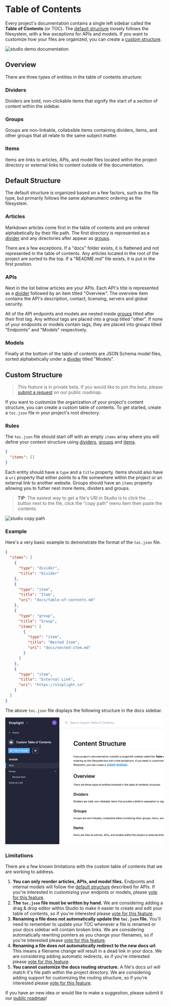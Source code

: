 # Table of Contents

Every project's documentation contains a single left sidebar called the **Table of Contents** (or TOC). The [default structure](#default-structure) loosely follows the filesystem, with a few exceptions for APIs and models. If you want to customize how your files are organized, you can create a [custom structure](#custom-structure).

![studio demo documentation](../assets/images/studio-demo-docs.png)

## Overview

There are three types of entities in the table of contents structure:

### Dividers

Dividers are bold, non-clickable items that signify the start of a section of content within the sidebar.

### Groups

Groups are non-linkable, collabsible items containing dividers, items, and other groups that all relate to the same subject matter.

### Items

Items are links to articles, APIs, and model files located within the project directory or external links to content outside of the documentation.

## Default Structure

The default structure is organized based on a few factors, such as the file type, but primarily follows the same alphanumeric ordering as the filesystem.

### Articles

Markdown articles come first in the table of contents and are ordered alphabetically by their file path. The first directory is represented as a [divider](#dividers) and any directories after appear as [groups](#groups). 

There are a few exceptions. If a "docs" folder exists, it is flattened and not represented in the table of contents. Any articles located in the root of the project are sorted to the top. If a "README.md" file exists, it is put in the first position.

### APIs

Next in the list below articles are your APIs. Each API's title is represented as a [divider](#dividers) followed by an item titled "Overview". The overview item contains the API's description, contact, licensing, servers and global security. 

All of the API endpoints and models are nested inside [groups](#groups) titled after their first tag. Any without tags are placed into a group titled "other". If none of your endpoints or models contain tags, they are placed into groups titled "Endpoints" and "Models" respectively.

### Models

Finally at the bottom of the table of contents are JSON Schema model files, sorted alphabetically under a [divider](#dividers) titled "Models".

## Custom Structure

<!-- 
theme: warning
-->

> This feature is in private beta. If you would like to join the beta, please [submit a request](https://roadmap.stoplight.io/c/59-completely-custom-ordering-of-your-docs-sidebar) on our public roadmap.

If you want to customize the organization of your project's content structure, you can create a custom table of contents. To get started, create a `toc.json` file in your project's root directory.

### Rules

The `toc.json` file should start off with an empty `items` array where you will define your content structure using [dividers](#dividers), [groups](#groups) and [items](#items).

<!-- title: toc.json -->
```json
{
  "items": []
}
```

Each entity should have a `type` and a `title` property. Items should also have a `uri` property that either points to a file somewhere within the project or an external link to another website. Groups should have an `items` property allowing you to futher nest more items, dividers and groups.

> **TIP**: The easiest way to get a file's URI in Studio is to click the `...` button next to the file, click the "copy path" menu item then paste the contents.

![studio copy path](../assets/images/studio-copy-path.gif)

### Example

Here's a very basic example to demonstrate the format of the `toc.json` file. 

<!--
title: toc.json
-->
```json
{
  "items": [
    {
      "type": "divider",
      "title": "Divider"
    },
    {
      "type": "item",
      "title": "Item",
      "uri": "docs/table-of-contents.md"
    },
    {
      "type": "group",
      "title": "Group",
      "items": [
        {
          "type": "item",
          "title": "Nested Item",
          "uri": "docs/nested-item.md"
        }
      ]
    },
    {
      "type": "item",
      "title": "External Link",
      "uri": "https://stoplight.io"
    }
  ]
}
```

The above `toc.json` file displays the following structure in the docs sidebar.

![custom toc example](../assets/images/custom-toc-example.png)


### Limitations

There are a few known limitations with the custom table of contents that we are working to address.

1. **You can only reorder articles, APIs, and model files.** Endpoints and internal models will follow the [default structure](#default-structure) described for APIs. If you're interested in customizing your endpints or models, please [vote for this feature](https://roadmap.stoplight.io/c/110-custom-ordering-for-endpoints-and-models).
2. **The `toc.json` file must be written by hand.** We are considering adding a drag & drop editor within Studio to make it easier to create and edit your table of contents, so if you're interested please [vote for this feature](https://roadmap.stoplight.io/c/112-table-of-contents-editor).
3. **Renaming a file does not automatically update the `toc.json` file.** You'll need to remember to update your TOC whenever a file is renamed or your docs sidebar will contain broken links. We are considering automatically rewriting pointers as you change your filenames, so if you're interested please [vote for this feature](https://roadmap.stoplight.io/c/96-automatically-rewrite-references-and-links-on-filename-change).
4. **Renaming a file does not automatically redirect to the new docs url**. This means a filename change will result in a dead link in your docs. We are considering adding automatic redirects, so if you're interested please [vote for this feature](https://roadmap.stoplight.io/c/68-automatic-redirects).
5. **You cannot customize the docs routing structure.** A file's docs url will match it's file path within the project directory. We are considering adding support for customizing the routing structure, so if you're interested please [vote for this feature](https://roadmap.stoplight.io/c/111-custom-docs-routing-structure).


If you have an new idea or would like to make a suggestion, please submit it our [public roadmap](https://roadmap.stoplight.io/tabs/7-under-consideration/submit-idea)!

